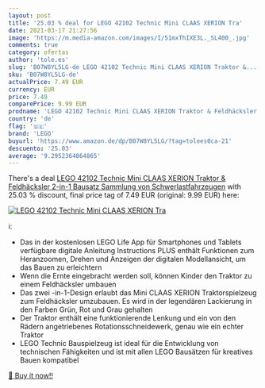 ```yaml
---
layout: post
title: '25.03 % deal for LEGO 42102 Technic Mini CLAAS XERION Tra'
date: 2021-03-17 21:27:56
image: 'https://m.media-amazon.com/images/I/51mxThIXE3L._SL400_.jpg'
comments: true
category: ofertas
author: 'tole.es'
slug: 'B07W8YL5LG-de LEGO 42102 Technic Mini CLAAS XERION Traktor &...'
sku: 'B07W8YL5LG-de'
actualPrice: 7.49 EUR
currency: EUR
price: 7.49
comparePrice: 9.99 EUR
prodname: 'LEGO 42102 Technic Mini CLAAS XERION Traktor & Feldhäcksler  2-in-1 Bausatz  Sammlung von Schwerlastfahrzeugen'
country: 'de'
flag: '🇩🇪'
brand: 'LEGO'
buyurl: 'https://www.amazon.de/dp/B07W8YL5LG/?tag=tolees0ca-21'
descuento: '25.03'
average: '9.2952364864865'
---
```


There's a deal [LEGO 42102 Technic Mini CLAAS XERION Traktor & Feldhäcksler  2-in-1 Bausatz  Sammlung von Schwerlastfahrzeugen](https://www.amazon.de/dp/B07W8YL5LG/?tag=tolees0ca-21)  with  25.03 % discount, final price tag of  7.49 EUR (original: 9.99 EUR) here:

[![LEGO 42102 Technic Mini CLAAS XERION Tra](https://m.media-amazon.com/images/I/51mxThIXE3L._SL400_.jpg)](https://www.amazon.de/dp/B07W8YL5LG/?tag=tolees0ca-21)

ℹ️:

- Das in der kostenlosen LEGO Life App für Smartphones und Tablets verfügbare digitale Anleitung Instructions PLUS enthält Funktionen zum Heranzoomen, Drehen und Anzeigen der digitalen Modellansicht, um das Bauen zu erleichtern
- Wenn die Ernte eingebracht werden soll, können Kinder den Traktor zu einem Feldhäcksler umbauen
- Das zwei -in-1-Design erlaubt das Mini CLAAS XERION Traktorspielzeug zum Feldhäcksler umzubauen. Es wird in der legendären Lackierung in den Farben Grün, Rot und Grau gehalten
- Der Traktor enthält eine funktionierende Lenkung und ein von den Rädern angetriebenes Rotationsschneidewerk, genau wie ein echter Traktor
- LEGO Technic Bauspielzeug ist ideal für die Entwicklung von technischen Fähigkeiten und ist mit allen LEGO Bausätzen für kreatives Bauen kompatibel

[🛒 Buy it now!!](https://www.amazon.de/dp/B07W8YL5LG/?tag=tolees0ca-21)
